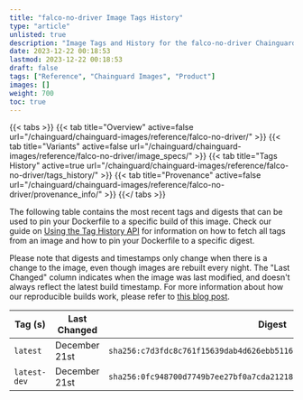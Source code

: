 ```yaml
---
title: "falco-no-driver Image Tags History"
type: "article"
unlisted: true
description: "Image Tags and History for the falco-no-driver Chainguard Image"
date: 2023-12-22 00:18:53
lastmod: 2023-12-22 00:18:53
draft: false
tags: ["Reference", "Chainguard Images", "Product"]
images: []
weight: 700
toc: true
---
```


{{< tabs >}}
{{< tab title="Overview" active=false url="/chainguard/chainguard-images/reference/falco-no-driver/" >}}
{{< tab title="Variants" active=false url="/chainguard/chainguard-images/reference/falco-no-driver/image_specs/" >}}
{{< tab title="Tags History" active=true url="/chainguard/chainguard-images/reference/falco-no-driver/tags_history/" >}}
{{< tab title="Provenance" active=false url="/chainguard/chainguard-images/reference/falco-no-driver/provenance_info/" >}}
{{</ tabs >}}

The following table contains the most recent tags and digests that can be used to pin your Dockerfile to a specific build of this image. Check our guide on [Using the Tag History API](/chainguard/chainguard-images/using-the-tag-history-api/) for information on how to fetch all tags from an image and how to pin your Dockerfile to a specific digest.

Please note that digests and timestamps only change when there is a change to the image, even though images are rebuilt every night. The "Last Changed" column indicates when the image was last modified, and doesn't always reflect the latest build timestamp. For more information about how our reproducible builds work, please refer to [this blog post](https://www.chainguard.dev/unchained/reproducing-chainguards-reproducible-image-builds).

| Tag (s)       | Last Changed  | Digest                                                                    |
|---------------|---------------|---------------------------------------------------------------------------|
|  `latest`     | December 21st | `sha256:c7d3fdc8c761f15639dab4d626ebb5116321fac4b5320e405b0866c2f22ffffe` |
|  `latest-dev` | December 21st | `sha256:0fc948700d7749b7ee27bf0a7cda21218aedabba9606df563a54f213dbf025a7` |

